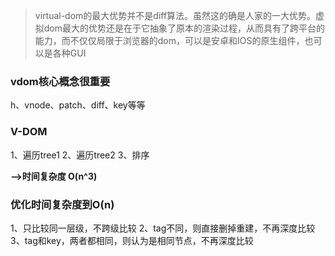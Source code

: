 > virtual-dom的最大优势并不是diff算法。虽然这的确是人家的一大优势。虚拟dom最大的优势还是在于它抽象了原本的渲染过程，从而具有了跨平台的能力，而不仅仅局限于浏览器的dom，可以是安卓和IOS的原生组件，也可以是各种GUI  


### vdom核心概念很重要
h、vnode、patch、diff、key等等


### V-DOM
1、遍历tree1
2、遍历tree2
3、排序

**-->时间复杂度 O(n^3)**

### 优化时间复杂度到O(n)
1、只比较同一层级，不跨级比较
2、tag不同，则直接删掉重建，不再深度比较
3、tag和key，两者都相同，则认为是相同节点，不再深度比较

